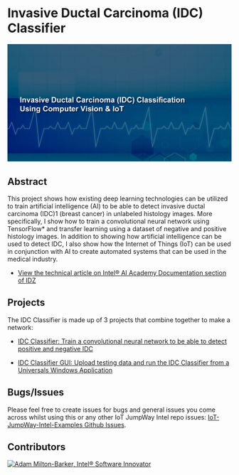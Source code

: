 # Invasive Ductal Carcinoma (IDC) Classifier

![Intel® Movidius](images/IDC-Classification.jpg)

## Abstract

This project shows how existing deep learning technologies can be utilized to train artificial intelligence (AI) to be able to detect invasive ductal carcinoma (IDC)1 (breast cancer) in unlabeled histology images. More specifically, I show how to train a convolutional neural network using TensorFlow* and transfer learning using a dataset of negative and positive histology images. In addition to showing how artificial intelligence can be used to detect IDC, I also show how the Internet of Things (IoT) can be used in conjunction with AI to create automated systems that can be used in the medical industry.

- [View the technical article on Intel® AI Academy Documentation section of IDZ](https://software.intel.com/en-us/articles/machine-learning-and-mammography "View the technical article on Intel® AI Academy Documentation section of IDZ")

## Projects

The IDC Classifier is made up of 3 projects that combine together to make a network:

- [IDC Classifier: Train a convolutional neural network to be able to detect positive and negative IDC](https://github.com/iotJumpway/IoT-JumpWay-Intel-Examples/tree/master/Intel-Movidius/IDC-Classification/IDC-Classifier "IDC Classifier: Train a covolutional neural network to be able to detect positive and negative IDC")

- [IDC Classifier GUI: Upload testing data and run the IDC Classifier from a Universals Windows Application](https://github.com/iotJumpway/IoT-JumpWay-Intel-Examples/tree/master/Intel-Movidius/IDC-Classification/IDC-Classifier-GUI "IDC Classifier GUI: Upload testing data and run the IDC Classifier from a Universals Windows Application")

## Bugs/Issues

Please feel free to create issues for bugs and general issues you come across whilst using this or any other IoT JumpWay Intel repo issues: [IoT-JumpWay-Intel-Examples Github Issues](https://github.com/iotJumpway/IoT-JumpWay-Intel-Examples/issues "IoT-JumpWay-Intel-Examples Github Issues"). 

## Contributors

[![Adam Milton-Barker, Intel® Software Innovator](../images/Intel-Software-Innovator.jpg)](https://github.com/AdamMiltonBarker)

